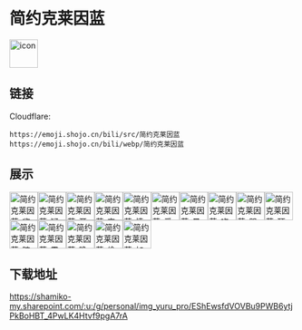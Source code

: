 # 简约克莱因蓝
<img src="https://emoji.shojo.cn/bili/src/简约克莱因蓝/icon.png" width="50" height="50" alt="icon">

## 链接
Cloudflare:
```
https://emoji.shojo.cn/bili/src/简约克莱因蓝
https://emoji.shojo.cn/bili/webp/简约克莱因蓝
```
## 展示
<img src="https://emoji.shojo.cn/bili/src/简约克莱因蓝/简约克莱因蓝-嗨.png" width="50" height="50" alt="简约克莱因蓝-嗨"><img src="https://emoji.shojo.cn/bili/src/简约克莱因蓝/简约克莱因蓝-疑惑.png" width="50" height="50" alt="简约克莱因蓝-疑惑"><img src="https://emoji.shojo.cn/bili/src/简约克莱因蓝/简约克莱因蓝-开心.png" width="50" height="50" alt="简约克莱因蓝-开心"><img src="https://emoji.shojo.cn/bili/src/简约克莱因蓝/简约克莱因蓝-害羞.png" width="50" height="50" alt="简约克莱因蓝-害羞"><img src="https://emoji.shojo.cn/bili/src/简约克莱因蓝/简约克莱因蓝-愤怒.png" width="50" height="50" alt="简约克莱因蓝-愤怒"><img src="https://emoji.shojo.cn/bili/src/简约克莱因蓝/简约克莱因蓝-爱你.png" width="50" height="50" alt="简约克莱因蓝-爱你"><img src="https://emoji.shojo.cn/bili/src/简约克莱因蓝/简约克莱因蓝-晕倒.png" width="50" height="50" alt="简约克莱因蓝-晕倒"><img src="https://emoji.shojo.cn/bili/src/简约克莱因蓝/简约克莱因蓝-吃瓜.png" width="50" height="50" alt="简约克莱因蓝-吃瓜"><img src="https://emoji.shojo.cn/bili/src/简约克莱因蓝/简约克莱因蓝-哭泣.png" width="50" height="50" alt="简约克莱因蓝-哭泣"><img src="https://emoji.shojo.cn/bili/src/简约克莱因蓝/简约克莱因蓝-顶住鸭力.png" width="50" height="50" alt="简约克莱因蓝-顶住鸭力"><img src="https://emoji.shojo.cn/bili/src/简约克莱因蓝/简约克莱因蓝-暗中观察.png" width="50" height="50" alt="简约克莱因蓝-暗中观察"><img src="https://emoji.shojo.cn/bili/src/简约克莱因蓝/简约克莱因蓝-震惊.png" width="50" height="50" alt="简约克莱因蓝-震惊"><img src="https://emoji.shojo.cn/bili/src/简约克莱因蓝/简约克莱因蓝-晚安.png" width="50" height="50" alt="简约克莱因蓝-晚安"><img src="https://emoji.shojo.cn/bili/src/简约克莱因蓝/简约克莱因蓝-偷笑.png" width="50" height="50" alt="简约克莱因蓝-偷笑"><img src="https://emoji.shojo.cn/bili/src/简约克莱因蓝/简约克莱因蓝-加油.png" width="50" height="50" alt="简约克莱因蓝-加油">

## 下载地址

https://shamiko-my.sharepoint.com/:u:/g/personal/img_yuru_pro/EShEwsfdVOVBu9PWB6ytjPkBoHBT_4PwLK4Htvf9pgA7rA